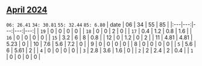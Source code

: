 ## [April 2024](2024-04.csv)

`06: 26.41` `34: 30.81` `55: 32.44` `85: 6.80` 
| date | 06 | 34 | 55 | 85 |
|:---|---:|---:|---:|---:|
| `19` | 0 | 0 | 0 | 0 <tr></tr>|
| `18` | 0 | 0 | 2 | 0 <tr></tr>|
| `17` | 0.4 | 1.2 | 0.8 | 1.6 <tr></tr>|
| `16` | 0 | 0 | 0 | 0 <tr></tr>|
| `15` | 3.2 | 6 | 8 | 0.8 <tr></tr>|
| 12 | 0 | 1.2 | 0 | 2 <tr></tr>|
| 11 | 4.81 | 4.81 | 5.23 | 0 <tr></tr>|
| 10 | 7.6 | 5.6 | 7.2 | 0 <tr></tr>|
| 9 | 0 | 0 | 0 | 0 <tr></tr>|
| 8 | 0 | 0 | 0 | 0 <tr></tr>|
| `5` | 5.6 | 6 | 5.61 | 2 <tr></tr>|
| `4` | 0 | 0 | 0 | 0 <tr></tr>|
| `3` | 2.8 | 3.6 | 1.6 | 0 <tr></tr>|
| `2` | 2 | 2.4 | 2 | 0.4 <tr></tr>|
| `1` | 0 | 0 | 0 | 0 <tr></tr>|
